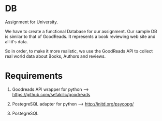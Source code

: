 # DB
Assignment for University.

We have to create a functional Database for our assignment.
Our sample DB is similar to that of GoodReads. It represents a book reviewing web site
and all it's data.

So in order, to make it more realistic, we use the GoodReads API to collect
real world data about Books, Authors and reviews.


# Requirements

1) Goodreads API wrapper for python --> https://github.com/sefakilic/goodreads

2) PostegreSQL adapter for python --> http://initd.org/psycopg/

3) PostegreSQL
